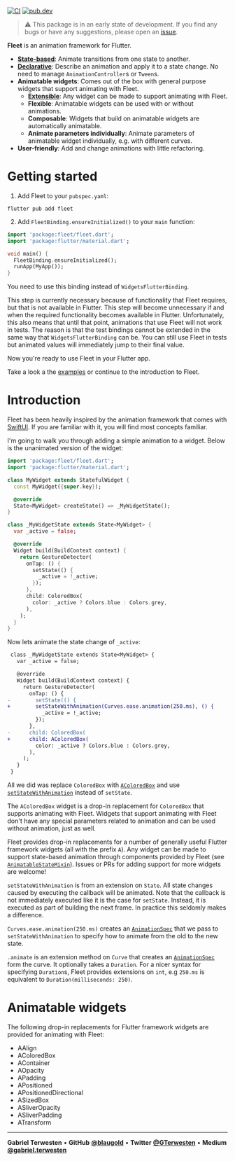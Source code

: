 [![CI](https://github.com/blaugold/fleet/actions/workflows/CI.yaml/badge.svg)](https://github.com/blaugold/fleet/actions/workflows/CI.yaml)
[![pub.dev](https://img.shields.io/pub/v/fleet)](https://pub.dev/packages/fleet)

> ⚠️ This package is in an early state of development. If you find any bugs or
> have any suggestions, please open an [issue][issues].

**Fleet** is an animation framework for Flutter.

- [**State-based**][animated]: Animate transitions from one state to another.
- [**Declarative**][animationspec]: Describe an animation and apply it to a
  state change. No need to manage `AnimationController`s or `Tween`s.
- **Animatable widgets**: Comes out of the box with general purpose widgets that
  support animating with Fleet.
  - [**Extensible**][animatablestatemixin]: Any widget can be made to support
    animating with Fleet.
  - **Flexible**: Animatable widgets can be used with or without animations.
  - **Composable**: Widgets that build on animatable widgets are automatically
    animatable.
  - **Animate parameters individually**: Animate parameters of animatable widget
    individually, e.g. with different curves.
- **User-friendly**: Add and change animations with little refactoring.

# Getting started

1. Add Fleet to your `pubspec.yaml`:

```shell
flutter pub add fleet
```

2. Add `FleetBinding.ensureInitialized()` to your `main` function:

```dart
import 'package:fleet/fleet.dart';
import 'package:flutter/material.dart';

void main() {
  FleetBinding.ensureInitialized();
  runApp(MyApp());
}
```

You need to use this binding instead of `WidgetsFlutterBinding`.

This step is currently necessary because of functionality that Fleet requires,
but that is not available in Flutter. This step will become unnecessary if and
when the required functionality becomes available in Flutter. Unfortunately,
this also means that until that point, animations that use Fleet will not work
in tests. The reason is that the test bindings cannot be extended in the same
way that `WidgetsFlutterBinding` can be. You can still use Fleet in tests but
animated values will immediately jump to their final value.

Now you're ready to use Fleet in your Flutter app.

Take a look a the [examples][example_app] or continue to the introduction to
Fleet.

# Introduction

Fleet has been heavily inspired by the animation framework that comes with
[SwiftUI][swiftui animation framework]. If you are familiar with it, you will
find most concepts familiar.

I'm going to walk you through adding a simple animation to a widget. Below is
the unanimated version of the widget:

```dart
import 'package:fleet/fleet.dart';
import 'package:flutter/material.dart';

class MyWidget extends StatefulWidget {
  const MyWidget({super.key});

  @override
  State<MyWidget> createState() => _MyWidgetState();
}

class _MyWidgetState extends State<MyWidget> {
  var _active = false;

  @override
  Widget build(BuildContext context) {
    return GestureDetector(
      onTap: () {
        setState(() {
          _active = !_active;
        });
      },
      child: ColoredBox(
        color: _active ? Colors.blue : Colors.grey,
      ),
    );
  }
}
```

Now lets animate the state change of `_active`:

```diff
 class _MyWidgetState extends State<MyWidget> {
   var _active = false;

   @override
   Widget build(BuildContext context) {
     return GestureDetector(
       onTap: () {
-        setState(() {
+        setStateWithAnimation(Curves.ease.animation(250.ms), () {
           _active = !_active;
         });
       },
-      child: ColoredBox(
+      child: AColoredBox(
         color: _active ? Colors.blue : Colors.grey,
       ),
     );
   }
 }
```

All we did was replace `ColoredBox` with [`AColoredBox`][acoloredbox] and use
[`setStateWithAnimation`][setstatewithanimation] instead of `setState`.

The `AColoredBox` widget is a drop-in replacement for `ColoredBox` that supports
animating with Fleet. Widgets that support animating with Fleet don't have any
special parameters related to animation and can be used without animation, just
as well.

Fleet provides drop-in replacements for a number of generally useful Flutter
framework widgets (all with the prefix `A`). Any widget can be made to support
state-based animation through components provided by Fleet (see
[`AnimatableStateMixin`][animatablestatemixin]). Issues or PRs for adding
support for more widgets are welcome!

`setStateWithAnimation` is from an extension on `State`. All state changes
caused by executing the callback will be animated. Note that the callback is not
immediately executed like it is the case for `setState`. Instead, it is executed
as part of building the next frame. In practice this seldomly makes a
difference.

`Curves.ease.animation(250.ms)` creates an [`AnimationSpec`][animationspec] that
we pass to `setStateWithAnimation` to specify how to animate from the old to the
new state.

`.animate` is an extension method on `Curve` that creates an
[`AnimationSpec`][animationspec] form the curve. It optionally takes a
`Duration`. For a nicer syntax for specifying `Duration`s, Fleet provides
extensions on `int`, e.g `250.ms` is equivalent to
`Duration(milliseconds: 250)`.

# Animatable widgets

The following drop-in replacements for Flutter framework widgets are provided
for animating with Fleet:

- AAlign
- AColoredBox
- AContainer
- AOpacity
- APadding
- APositioned
- APositionedDirectional
- ASizedBox
- ASliverOpacity
- ASliverPadding
- ATransform

---

**Gabriel Terwesten** &bullet; **GitHub**
**[@blaugold](https://github.com/blaugold)** &bullet; **Twitter**
**[@GTerwesten](https://twitter.com/GTerwesten)** &bullet; **Medium**
**[@gabriel.terwesten](https://medium.com/@gabriel.terwesten)**

[issues]: https://github.com/blaugold/fleet/issues
[swiftui animation framework]:
  https://developer.apple.com/documentation/swiftui/animations
[example_app]:
  https://github.com/blaugold/fleet/tree/main/packages/fleet/example
[withanimation]:
  https://pub.dev/documentation/fleet/latest/fleet/withAnimation.html
[setstatewithanimation]:
  https://pub.dev/documentation/fleet/latest/fleet/SetStateWithAnimationExtension/setStateWithAnimation.html
[animatablestatemixin]:
  https://pub.dev/documentation/fleet/latest/fleet/AnimatableStateMixin-mixin.html
[animationspec]:
  https://pub.dev/documentation/fleet/latest/fleet/AnimationSpec-class.html
[acoloredbox]:
  https://pub.dev/documentation/fleet/latest/fleet/AColoredBox-class.html
[animated]: https://pub.dev/documentation/fleet/latest/fleet/Animated-class.html
